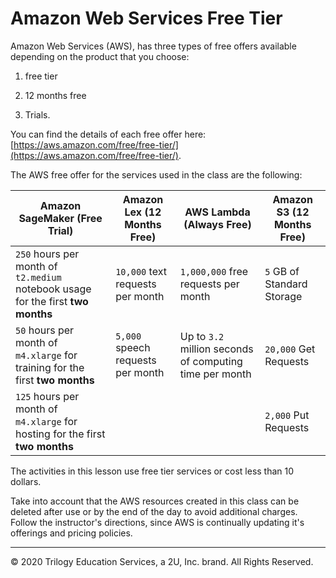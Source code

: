 # Amazon Web Services Free Tier

Amazon Web Services (AWS), has three types of free offers available depending on the product that you choose:

1. free tier

2. 12 months free

3. Trials.

You can find the details of each free offer here: [https://aws.amazon.com/free/free-tier/](https://aws.amazon.com/free/free-tier/).

The AWS free offer for the services used in the class are the following:

| Amazon SageMaker (Free Trial)                                                    | Amazon Lex (12 Months Free)       | AWS Lambda (Always Free)                              | Amazon S3 (12 Months Free) |
| -------------------------------------------------------------------------------- | --------------------------------- | ----------------------------------------------------- | -------------------------- |
| `250` hours per month of `t2.medium` notebook usage for the first **two months** | `10,000` text requests per month  | `1,000,000` free requests per month                   | `5` GB of Standard Storage |
| `50` hours per month of `m4.xlarge` for training for the first **two months**    | `5,000` speech requests per month | Up to `3.2` million seconds of computing time per month | `20,000` Get Requests      |
| `125` hours per month of `m4.xlarge` for hosting for the first **two months**    |                                   |                                                       | `2,000` Put Requests       |

The activities in this lesson use free tier services or cost less than 10 dollars.

Take into account that the AWS resources created in this class can be deleted after use or by the end of the day to avoid additional charges. Follow the instructor's directions, since AWS is continually updating it's offerings and pricing policies.

---
© 2020 Trilogy Education Services, a 2U, Inc. brand. All Rights Reserved.
